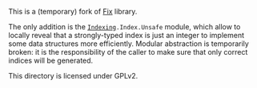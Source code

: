 This is a (temporary) fork of [Fix](https://gitlab.inria.fr/fpottier/fix) library.

The only addition is the [`Indexing`](indexing.mli)`.Index.Unsafe` module, which allow to locally reveal that a strongly-typed index is just an integer to implement some data structures more efficiently. Modular abstraction is temporarily broken: it is the responsibility of the caller to make sure that only correct indices will be generated.

This directory is licensed under GPLv2.
